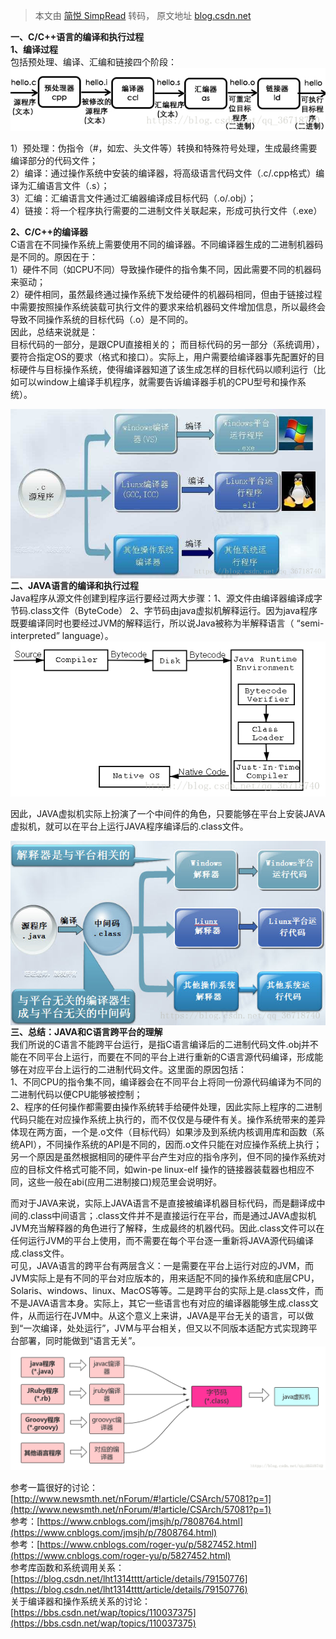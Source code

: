> 本文由 [简悦 SimpRead](http://ksria.com/simpread/) 转码， 原文地址 [blog.csdn.net](https://blog.csdn.net/qq_36718740/article/details/82902754?ops_request_misc=%257B%2522request%255Fid%2522%253A%2522164266366516780264040058%2522%252C%2522scm%2522%253A%252220140713.130102334..%2522%257D&request_id=164266366516780264040058&biz_id=0&utm_medium=distribute.pc_search_result.none-task-blog-2~all~sobaiduend~default-2-82902754.pc_search_insert_es_download&utm_term=%E5%A6%82%E4%BD%95%E7%90%86%E8%A7%A3java%E5%92%8Cc%E8%AF%AD%E8%A8%80%E7%9A%84%E8%B7%A8%E5%B9%B3%E5%8F%B0&spm=1018.2226.3001.4187)

**一、C/C++语言的编译和执行过程**  
**1、编译过程**  
包括预处理、编译、汇编和链接四个阶段：  
![在这里插入图片描述](如何理解JAVA和C语言的跨平台.assets/1.png)

1）预处理：伪指令（#，如宏、头文件等）转换和特殊符号处理，生成最终需要编译部分的代码文件；  
2）编译：通过操作系统中安装的编译器，将高级语言代码文件（.c/.cpp格式）编译为汇编语言文件（.s）；  
3）汇编：汇编语言文件通过汇编器编译成目标代码（.o/.obj）；  
4）链接：将一个程序执行需要的二进制文件关联起来，形成可执行文件（.exe）





**2、C/C++的编译器**  
C语言在不同操作系统上需要使用不同的编译器。不同编译器生成的二进制机器码是不同的。原因在于：  
1）硬件不同（如CPU不同）导致操作硬件的指令集不同，因此需要不同的机器码来驱动；  
2）硬件相同，虽然最终通过操作系统下发给硬件的机器码相同，但由于链接过程中需要按照操作系统装载可执行文件的要求来给机器码文件增加信息，所以最终会导致不同操作系统的目标代码（.o）是不同的。  
因此，总结来说就是：  
目标代码的一部分，是跟CPU直接相关的； 而目标代码的另一部分（系统调用），要符合指定OS的要求（格式和接口）。实际上，用户需要给编译器事先配置好的目标硬件与目标操作系统，使得编译器知道了该生成怎样的目标代码以顺利运行（比如可以window上编译手机程序，就需要告诉编译器手机的CPU型号和操作系统）。

<img src="如何理解JAVA和C语言的跨平台.assets/2.png" align="left"> 



























**二、JAVA语言的编译和执行过程**  
Java程序从源文件创建到程序运行要经过两大步骤：1、源文件由编译器编译成字节码.class文件（ByteCode） 2、字节码由java虚拟机解释运行。因为java程序既要编译同时也要经过JVM的解释运行，所以说Java被称为半解释语言（ “semi-interpreted” language）。  
![在这里插入图片描述](如何理解JAVA和C语言的跨平台.assets/3.png)  



因此，JAVA虚拟机实际上扮演了一个中间件的角色，只要能够在平台上安装JAVA虚拟机，就可以在平台上运行JAVA程序编译后的.class文件。  

<img src="如何理解JAVA和C语言的跨平台.assets/4.png" align="left"> 























**三、总结：JAVA和C语言跨平台的理解**  
我们所说的C语言不能跨平台运行，是指C语言编译后的二进制代码文件.obj并不能在不同平台上运行，而要在不同的平台上进行重新的C语言源代码编译，形成能够在对应平台上运行的二进制代码文件。这里面的原因包括：  
1、不同CPU的指令集不同，编译器会在不同平台上将同一份源代码编译为不同的二进制代码以便CPU能够被控制；  
2、程序的任何操作都需要由操作系统转手给硬件处理，因此实际上程序的二进制代码只能在对应操作系统上执行的，而不仅仅是与硬件有关。操作系统带来的差异体现在两方面，一个是.o文件（目标代码）如果涉及到系统内核调用库和函数（系统API），不同操作系统的API是不同的，因而.o文件只能在对应操作系统上执行；另一个原因是虽然根据相同的硬件平台产生对应的指令序列，但不同的操作系统对应的目标文件格式可能不同，如win-pe linux-elf 操作的链接器装载器也相应不同，这些一般在abi(应用二进制接口)规范里会说明好。

而对于JAVA来说，实际上JAVA语言不是直接被编译机器目标代码，而是翻译成中间的.class中间语言；.class文件并不是直接运行在平台，而是通过JAVA虚拟机JVM充当解释器的角色进行了解释，生成最终的机器代码。因此.class文件可以在任何运行JVM的平台上使用，而不需要在每个平台逐一重新将JAVA源代码编译成.class文件。  
可见，JAVA语言的跨平台有两层含义：一是需要在平台上运行对应的JVM，而JVM实际上是有不同的平台对应版本的，用来适配不同的操作系统和底层CPU，Solaris、windows、linux、MacOS等等。二是跨平台的实际上是.class文件，而不是JAVA语言本身。实际上，其它一些语言也有对应的编译器能够生成.class文件，从而运行在JVM中。从这个意义上来讲，JAVA是平台无关的语言，可以做到“一次编译，处处运行”，JVM与平台相关，但又以不同版本适配方式实现跨平台部署，同时能做到“语言无关”。  
![在这里插入图片描述](如何理解JAVA和C语言的跨平台.assets/70.png)

参考一篇很好的讨论：[http://www.newsmth.net/nForum/#!article/CSArch/57081?p=1](http://www.newsmth.net/nForum/#!article/CSArch/57081?p=1)  
参考：[https://www.cnblogs.com/jmsjh/p/7808764.html](https://www.cnblogs.com/jmsjh/p/7808764.html)  
参考：[https://www.cnblogs.com/roger-yu/p/5827452.html](https://www.cnblogs.com/roger-yu/p/5827452.html)  
参考库函数和系统调用关系：[https://blog.csdn.net/lht1314tttt/article/details/79150776](https://blog.csdn.net/lht1314tttt/article/details/79150776)  
关于编译器和操作系统关系的讨论：[https://bbs.csdn.net/wap/topics/110037375](https://bbs.csdn.net/wap/topics/110037375)